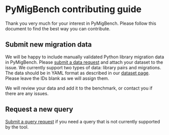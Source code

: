 # PyMigBench contributing guide
Thank you very much for your interest in PyMigBench.
Please follow this document to find the best way you can contribute.

## Submit new migration data
We will be happy to include manually validated Python library migration data in PyMigBench.
Please [submit a data request](https://github.com/ualberta-smr/PyMigBench/issues/new?template=data-request.md) and attach your dataset to the issue.
We currently support two types of data: library pairs and migrations.
The data should be in YAML format as described in our [dataset page](https://ualberta-smr.github.io/PyMigBench/dataset).
Please leave the IDs blank as we will assign them.

We will review your data and add it to the benchmark, or contact you if there are any issues. 

## Request a new query
[Submit a query request](https://github.com/ualberta-smr/PyMigBench/issues/new?template=query-request.md) if you need a query that is not currently supported by the tool.

